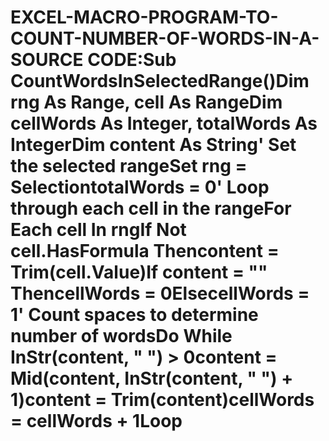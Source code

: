 # EXCEL-MACRO-PROGRAM-TO-COUNT-NUMBER-OF-WORDS-IN-A-SOURCE CODE:Sub CountWordsInSelectedRange()Dim rng As Range, cell As RangeDim cellWords As Integer, totalWords As IntegerDim content As String' Set the selected rangeSet rng = SelectiontotalWords = 0' Loop through each cell in the rangeFor Each cell In rngIf Not cell.HasFormula Thencontent = Trim(cell.Value)If content = "" ThencellWords = 0ElsecellWords = 1' Count spaces to determine number of wordsDo While InStr(content, " ") > 0content = Mid(content, InStr(content, " ") + 1)content = Trim(content)cellWords = cellWords + 1Loop
